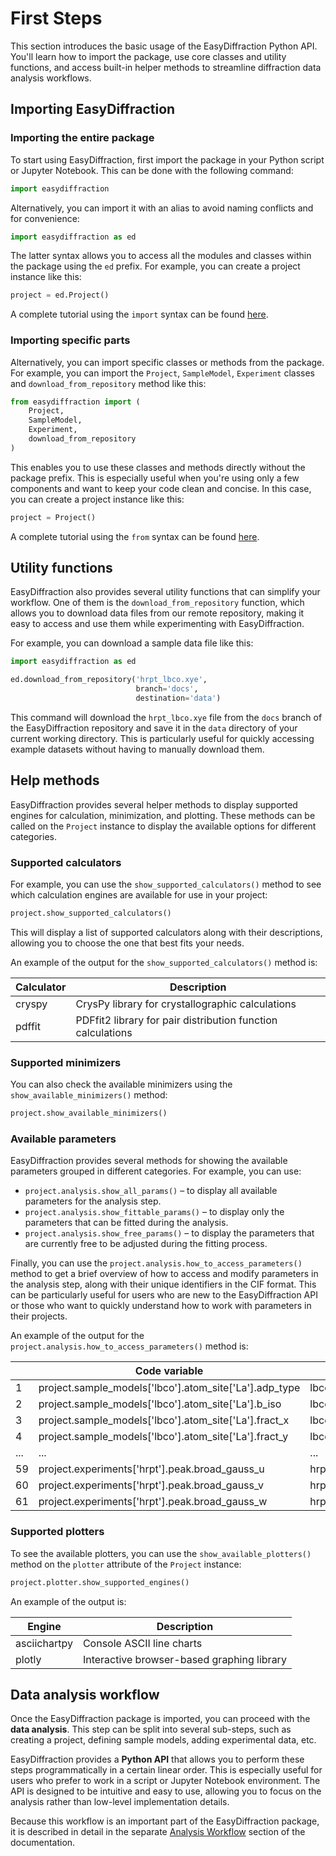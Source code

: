 # First Steps

This section introduces the basic usage of the EasyDiffraction Python API.
You'll learn how to import the package, use core classes and utility functions,
and access built-in helper methods to streamline diffraction data analysis
workflows.

## Importing EasyDiffraction

### Importing the entire package

To start using EasyDiffraction, first import the package in your Python script
or Jupyter Notebook. This can be done with the following command:

```python
import easydiffraction
```

Alternatively, you can import it with an alias to avoid naming conflicts and for
convenience:

```python
import easydiffraction as ed
```

The latter syntax allows you to access all the modules and classes within the
package using the `ed` prefix. For example, you can create a project instance
like this:

```python
project = ed.Project()
```

A complete tutorial using the `import` syntax can be found
[here](../../tutorials/basic_single-fit_pd-neut-cwl_LBCO-HRPT/).

### Importing specific parts

Alternatively, you can import specific classes or methods from the package. For
example, you can import the `Project`, `SampleModel`, `Experiment` classes and
`download_from_repository` method like this:

```python
from easydiffraction import (
    Project,
    SampleModel,
    Experiment,
    download_from_repository
)
```

This enables you to use these classes and methods directly without the package
prefix. This is especially useful when you're using only a few components and
want to keep your code clean and concise. In this case, you can create a project
instance like this:

```python
project = Project()
```

A complete tutorial using the `from` syntax can be found
[here](../../tutorials/advanced_joint-fit_pd-neut-xray-cwl_PbSO4/).

## Utility functions

EasyDiffraction also provides several utility functions that can simplify your
workflow. One of them is the `download_from_repository` function, which allows
you to download data files from our remote repository, making it easy to access
and use them while experimenting with EasyDiffraction.

For example, you can download a sample data file like this:

```python
import easydiffraction as ed

ed.download_from_repository('hrpt_lbco.xye',
                            branch='docs',
                            destination='data')
```

This command will download the `hrpt_lbco.xye` file from the `docs` branch of
the EasyDiffraction repository and save it in the `data` directory of your
current working directory. This is particularly useful for quickly accessing
example datasets without having to manually download them.

## Help methods

EasyDiffraction provides several helper methods to display supported engines for
calculation, minimization, and plotting. These methods can be called on the
`Project` instance to display the available options for different categories.

### Supported calculators

For example, you can use the `show_supported_calculators()` method to see which
calculation engines are available for use in your project:

```python
project.show_supported_calculators()
```

This will display a list of supported calculators along with their descriptions,
allowing you to choose the one that best fits your needs.

An example of the output for the `show_supported_calculators()` method is:

| Calculator | Description                                                 |
| ---------- | ----------------------------------------------------------- |
| cryspy     | CrysPy library for crystallographic calculations            |
| pdffit     | PDFfit2 library for pair distribution function calculations |

### Supported minimizers

You can also check the available minimizers using the
`show_available_minimizers()` method:

```python
project.show_available_minimizers()
```

### Available parameters

EasyDiffraction provides several methods for showing the available parameters
grouped in different categories. For example, you can use:

- `project.analysis.show_all_params()` – to display all available parameters for
  the analysis step.
- `project.analysis.show_fittable_params()` – to display only the parameters
  that can be fitted during the analysis.
- `project.analysis.show_free_params()` – to display the parameters that are
  currently free to be adjusted during the fitting process.

Finally, you can use the `project.analysis.how_to_access_parameters()` method to
get a brief overview of how to access and modify parameters in the analysis
step, along with their unique identifiers in the CIF format. This can be
particularly useful for users who are new to the EasyDiffraction API or those
who want to quickly understand how to work with parameters in their projects.

An example of the output for the `project.analysis.how_to_access_parameters()`
method is:

|     | Code variable                                          | Unique ID for CIF                |
| --- | ------------------------------------------------------ | -------------------------------- |
| 1   | project.sample_models['lbco'].atom_site['La'].adp_type | lbco.atom_site.La.ADP_type       |
| 2   | project.sample_models['lbco'].atom_site['La'].b_iso    | lbco.atom_site.La.B_iso_or_equiv |
| 3   | project.sample_models['lbco'].atom_site['La'].fract_x  | lbco.atom_site.La.fract_x        |
| 4   | project.sample_models['lbco'].atom_site['La'].fract_y  | lbco.atom_site.La.fract_y        |
| ... | ...                                                    | ...                              |
| 59  | project.experiments['hrpt'].peak.broad_gauss_u         | hrpt.peak.broad_gauss_u          |
| 60  | project.experiments['hrpt'].peak.broad_gauss_v         | hrpt.peak.broad_gauss_v          |
| 61  | project.experiments['hrpt'].peak.broad_gauss_w         | hrpt.peak.broad_gauss_w          |

### Supported plotters

To see the available plotters, you can use the `show_available_plotters()`
method on the `plotter` attribute of the `Project` instance:

```python
project.plotter.show_supported_engines()
```

An example of the output is:

| Engine       | Description                                |
| ------------ | ------------------------------------------ |
| asciichartpy | Console ASCII line charts                  |
| plotly       | Interactive browser-based graphing library |

## Data analysis workflow

Once the EasyDiffraction package is imported, you can proceed with the **data
analysis**. This step can be split into several sub-steps, such as creating a
project, defining sample models, adding experimental data, etc.

EasyDiffraction provides a **Python API** that allows you to perform these steps
programmatically in a certain linear order. This is especially useful for users
who prefer to work in a script or Jupyter Notebook environment. The API is
designed to be intuitive and easy to use, allowing you to focus on the analysis
rather than low-level implementation details.

Because this workflow is an important part of the EasyDiffraction package, it is
described in detail in the separate
[Analysis Workflow](analysis-workflow/index.md) section of the documentation.
